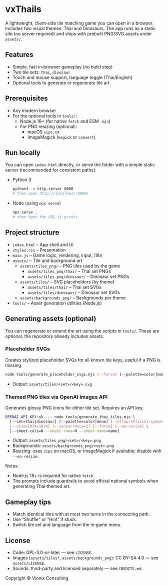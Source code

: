 # vxThails

A lightweight, client‑side tile matching game you can open in a browser. Includes two visual themes: Thai and Dinosaurs. The app runs as a static site (no server required) and ships with prebuilt PNG/SVG assets under `assets/`.

## Features
- Simple, fast in‑browser gameplay (no build step)
- Two tile sets: `thai`, `dinosaur`
- Touch and mouse support, language toggle (Thai/English)
- Optional tools to generate or regenerate tile art

## Prerequisites
- Any modern browser
- For the optional tools in `tools/`:
  - Node.js 18+ (for native `fetch` and ESM `.mjs`)
  - For PNG resizing (optional):
    - macOS `sips`, or
    - ImageMagick (`magick` or `convert`)

## Run locally
You can open `index.html` directly, or serve the folder with a simple static server (recommended for consistent paths):

- Python 3
  ```bash
  python3 -m http.server 8000
  # then open http://localhost:8000/
  ```

- Node (using `npx serve`)
  ```bash
  npx serve .
  # then open the URL it prints
  ```

## Project structure
- `index.html` – App shell and UI
- `styles.css` – Presentation
- `main.js` – Game logic, rendering, input, i18n
- `assets/` – Tile and background art
  - `assets/tiles_png/` – PNG tiles used by the game
    - `assets/tiles_png/thai/` – Thai set PNGs
    - `assets/tiles_png/dinosaur/` – Dinosaur set PNGs
  - `assets/tiles/` – SVG placeholders (by theme)
    - `assets/tiles/thai/` – Thai set SVGs
    - `assets/tiles/dinosaur/` – Dinosaur set SVGs
  - `assets/backgrounds_png/` – Backgrounds per theme
- `tools/` – Asset generation utilities (Node.js)

## Generating assets (optional)
You can regenerate or extend the art using the scripts in `tools/`. These are optional; the repository already includes assets.

### Placeholder SVGs
Creates stylized placeholder SVGs for all known tile keys, useful if a PNG is missing.

```bash
node tools/generate_placeholder_svgs.mjs [--force] [--palette=color|mono]
```
- Output: `assets/tiles/<set>/<key>.svg`

### Themed PNG tiles via OpenAI Images API
Generates glossy PNG icons for either tile set. Requires an API key.

```bash
OPENAI_API_KEY=sk-... node tools/generate_thai_tiles.mjs \
  [--set=thai|dinosaur] [--palette=color|mono] [--allow-official-symbols] \
  [--size=1024x1024] [--concurrency=2] [--force] [--no-resize] \
  [--sheet-cols=N --sheet-rows=N --sheet-name=name]
```
- Output: `assets/tiles_png/<set>/<key>.png`
- Backgrounds: `assets/backgrounds_png/<set>.png`
- Resizing: uses `sips` on macOS, or ImageMagick if available; disable with `--no-resize`.

Notes:
- Node.js 18+ is required for native `fetch`.
- The prompts include guardrails to avoid official national symbols when generating Thai‑themed art.

## Gameplay tips
- Match identical tiles with at most two turns in the connecting path.
- Use “Shuffle” or “Hint” if stuck.
- Switch tile set and language from the in‑game menu.

## License
- Code: GPL-3.0-or-later — see `LICENSE`.
- Images (`assets/tiles*`, `assets/backgrounds_png`): CC BY-SA 4.0 — see `assets/LICENSE`.
- Sounds: third-party and licensed separately — see `CREDITS.md`.

Copyright © Vionix Consulting
